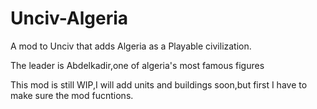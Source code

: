 # Unciv-Algeria
A mod to Unciv that adds Algeria as a Playable civilization.

The leader is Abdelkadir,one of algeria's most famous figures

This mod is still WIP,I will add units and buildings soon,but first I have to make sure the mod fucntions.
